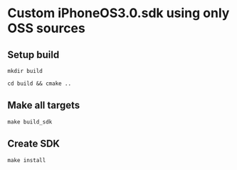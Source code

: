 # Custom iPhoneOS3.0.sdk using only OSS sources

## Setup build

`mkdir build`

`cd build && cmake ..`

## Make all targets

`make build_sdk`

## Create SDK
`make install`